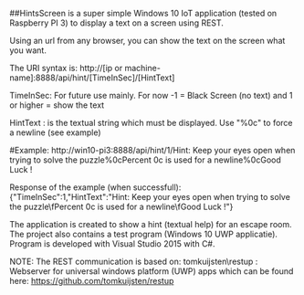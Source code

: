 ##HintsScreen 
is a super simple Windows 10 IoT application (tested on Raspberry PI 3) to display a text on a screen using REST.

Using an url from any browser, you can show the text on the screen what you want. 


The URI syntax is:
  http://[ip or machine-name]:8888/api/hint/[TimeInSec]/[HintText]


TimeInSec: For future use mainly. For now  -1 = Black Screen (no text) and 1 or higher = show the text 

HintText : is the textual string which must be displayed. Use "%0c" to force a newline (see example)  

#Example:
   http://win10-pi3:8888/api/hint/1/Hint: Keep your eyes open when trying to solve the puzzle%0cPercent 0c is used for a newline%0cGood Luck !

Response of the example (when successfull):
{"TimeInSec":1,"HintText":"Hint: Keep your eyes open when trying to solve the puzzle\fPercent 0c is used for a newline\fGood Luck !"}

The application is created to show a hint (textual help) for an escape room. 
The project also contains a test program (Windows 10 UWP applicatie).
Program is developed with Visual Studio 2015 with C#.

NOTE: The REST communication is based on: tomkuijsten\restup : Webserver for universal windows platform (UWP) apps 
which can be found here: https://github.com/tomkuijsten/restup
